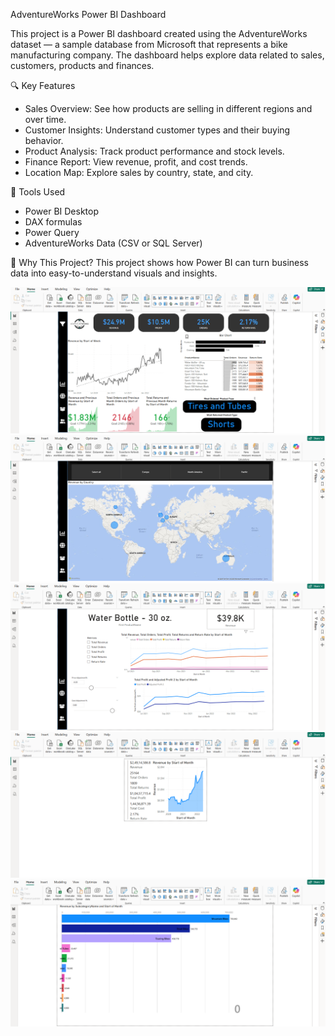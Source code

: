 AdventureWorks Power BI Dashboard

This project is a Power BI dashboard created using the AdventureWorks dataset — a sample database from Microsoft that represents a bike manufacturing company. The dashboard helps explore data related to sales, customers, products and finances.

🔍 Key Features

* Sales Overview: See how products are selling in different regions and over time.
* Customer Insights: Understand customer types and their buying behavior.
* Product Analysis: Track product performance and stock levels.
* Finance Report: View revenue, profit, and cost trends.
* Location Map: Explore sales by country, state, and city.
  
🧰 Tools Used
* Power BI Desktop
* DAX formulas
* Power Query
* AdventureWorks Data (CSV or SQL Server)
  
📌 Why This Project?
This project shows how Power BI can turn business data into easy-to-understand visuals and insights.

![image alt](https://github.com/soumenbhattacharya1991/Adventure-works-Dashboard/blob/9f07ce25c5f8baaaff1f11269cdcaaec99b9700f/Executive%20Dashboard.png)
![image alt](https://github.com/soumenbhattacharya1991/Adventure-works-Dashboard/blob/df11cf2ad57ff5eb9a882245eba6ab46b83e12e3/Map.png)
![image alt](https://github.com/soumenbhattacharya1991/Adventure-works-Dashboard/blob/1c3f2df8c2f894f4de618d116df8c7c83e492b35/Product%20info.png)
![image alt](https://github.com/soumenbhattacharya1991/Adventure-works-Dashboard/blob/4f126af42a5c6e5f74253332377c5a1ac28b3276/Customer%20Tooltip.png)
![image alt](https://github.com/soumenbhattacharya1991/Adventure-works-Dashboard/blob/76d8f4f1faa17a8777cdb91f55e9cace539f8a64/Revenue%20live.png)

